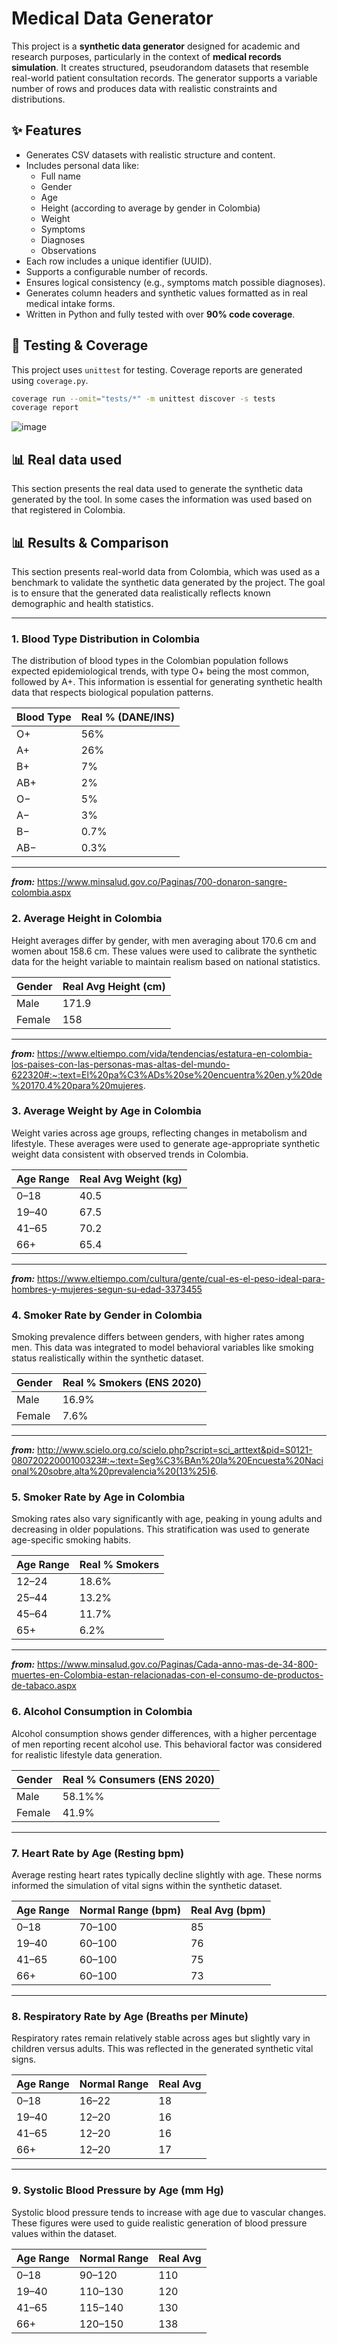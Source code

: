 # Medical Data Generator

This project is a **synthetic data generator** designed for academic and research purposes, particularly in the context of **medical records simulation**. It creates structured, pseudorandom datasets that resemble real-world patient consultation records. The generator supports a variable number of rows and produces data with realistic constraints and distributions.

## ✨ Features

- Generates CSV datasets with realistic structure and content.
- Includes personal data like:
  - Full name
  - Gender
  - Age
  - Height (according to average by gender in Colombia)
  - Weight
  - Symptoms
  - Diagnoses
  - Observations
- Each row includes a unique identifier (UUID).
- Supports a configurable number of records.
- Ensures logical consistency (e.g., symptoms match possible diagnoses).
- Generates column headers and synthetic values formatted as in real medical intake forms.
- Written in Python and fully tested with over **90% code coverage**.

  
## 🧪 Testing & Coverage

This project uses `unittest` for testing. Coverage reports are generated using `coverage.py`.

```bash
coverage run --omit="tests/*" -m unittest discover -s tests
coverage report
```


![image](https://github.com/user-attachments/assets/c886dda9-aadc-4ee9-8e7c-17fb37857df2)


## 📊 Real data used
This section presents the real data used to generate the synthetic data generated by the tool. In some cases the information was used based on that registered in Colombia.

## 📊 Results & Comparison

This section presents real-world data from Colombia, which was used as a benchmark to validate the synthetic data generated by the project. The goal is to ensure that the generated data realistically reflects known demographic and health statistics.

---

### 1. **Blood Type Distribution in Colombia**

The distribution of blood types in the Colombian population follows expected epidemiological trends, with type O+ being the most common, followed by A+. This information is essential for generating synthetic health data that respects biological population patterns.

| Blood Type | Real % (DANE/INS) |
|------------|-------------------|
| O+         | 56%               |
| A+         | 26%               |
| B+         | 7%               |
| AB+        | 2%                |
| O−         | 5%                |
| A−         | 3%                |
| B−         | 0.7%              |
| AB−        | 0.3%              |

---

***from:*** https://www.minsalud.gov.co/Paginas/700-donaron-sangre-colombia.aspx

### 2. **Average Height in Colombia**

Height averages differ by gender, with men averaging about 170.6 cm and women about 158.6 cm. These values were used to calibrate the synthetic data for the height variable to maintain realism based on national statistics.

| Gender | Real Avg Height (cm) |
|--------|----------------------|
| Male   | 171.9                |
| Female | 158                  |

---

***from:*** https://www.eltiempo.com/vida/tendencias/estatura-en-colombia-los-paises-con-las-personas-mas-altas-del-mundo-622320#:~:text=El%20pa%C3%ADs%20se%20encuentra%20en,y%20de%20170.4%20para%20mujeres.

### 3. **Average Weight by Age in Colombia**

Weight varies across age groups, reflecting changes in metabolism and lifestyle. These averages were used to generate age-appropriate synthetic weight data consistent with observed trends in Colombia.

| Age Range | Real Avg Weight (kg) |
|-----------|----------------------|
| 0–18      | 40.5                 |
| 19–40     | 67.5                 |
| 41–65     | 70.2                 |
| 66+       | 65.4                 |

---

***from:*** https://www.eltiempo.com/cultura/gente/cual-es-el-peso-ideal-para-hombres-y-mujeres-segun-su-edad-3373455

### 4. **Smoker Rate by Gender in Colombia**

Smoking prevalence differs between genders, with higher rates among men. This data was integrated to model behavioral variables like smoking status realistically within the synthetic dataset.

| Gender | Real % Smokers (ENS 2020) |
|--------|----------------------------|
| Male   | 16.9%                      |
| Female | 7.6%                       |

---

***from:*** http://www.scielo.org.co/scielo.php?script=sci_arttext&pid=S0121-08072022000100323#:~:text=Seg%C3%BAn%20la%20Encuesta%20Nacional%20sobre,alta%20prevalencia%20(13%25)6.

### 5. **Smoker Rate by Age in Colombia**

Smoking rates also vary significantly with age, peaking in young adults and decreasing in older populations. This stratification was used to generate age-specific smoking habits.

| Age Range | Real % Smokers |
|-----------|----------------|
| 12–24     | 18.6%           |
| 25–44     | 13.2%          |
| 45–64     | 11.7%          |
| 65+       | 6.2%           |

---

***from:*** https://www.minsalud.gov.co/Paginas/Cada-anno-mas-de-34-800-muertes-en-Colombia-estan-relacionadas-con-el-consumo-de-productos-de-tabaco.aspx

### 6. **Alcohol Consumption in Colombia**

Alcohol consumption shows gender differences, with a higher percentage of men reporting recent alcohol use. This behavioral factor was considered for realistic lifestyle data generation.

| Gender | Real % Consumers (ENS 2020) |
|--------|-----------------------------|
| Male   | 58.1%%                       |
| Female | 41.9%                       |

---

### 7. **Heart Rate by Age (Resting bpm)**

Average resting heart rates typically decline slightly with age. These norms informed the simulation of vital signs within the synthetic dataset.

| Age Range | Normal Range (bpm) | Real Avg (bpm) |
|-----------|--------------------|----------------|
| 0–18      | 70–100             | 85             |
| 19–40     | 60–100             | 76             |
| 41–65     | 60–100             | 75             |
| 66+       | 60–100             | 73             |

---

### 8. **Respiratory Rate by Age (Breaths per Minute)**

Respiratory rates remain relatively stable across ages but slightly vary in children versus adults. This was reflected in the generated synthetic vital signs.

| Age Range | Normal Range | Real Avg |
|-----------|--------------|----------|
| 0–18      | 16–22        | 18       |
| 19–40     | 12–20        | 16       |
| 41–65     | 12–20        | 16       |
| 66+       | 12–20        | 17       |

---

### 9. **Systolic Blood Pressure by Age (mm Hg)**

Systolic blood pressure tends to increase with age due to vascular changes. These figures were used to guide realistic generation of blood pressure values within the dataset.

| Age Range | Normal Range | Real Avg |
|-----------|--------------|----------|
| 0–18      | 90–120       | 110      |
| 19–40     | 110–130      | 120      |
| 41–65     | 115–140      | 130      |
| 66+       | 120–150      | 138      |
